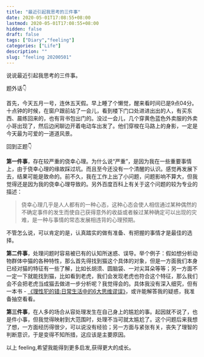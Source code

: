 ```yaml
---
title: "最近引起我思考的三件事"
date: 2020-05-01T17:08:55+08:00
lastmod: 2020-05-01T17:08:55+08:00
hidden: false
draft: false
tags: ["Diary","feeling"]
categories: ["Life"]
description: ""
slug: "feeling 20200501"
---
```


<!--more-->

说说最近引起我思考的三件事。

题外话:point_down:

首先，今天五月一号，连休五天假。早上睡了个懒觉，醒来看时间已是9点04分。十点钟的时候，在窗户跟前站了一会儿，看到楼下门口处进进出出的人，有买东西、晨练回来的，也有背书包出门的。没过一会儿，几个穿黄色蓝色外卖服的外卖小哥出现了，然后边闲聊边开着电动车出发了。他们穿梭在马路上的身影，一定是今天最为可爱的一道道风景。

回到正题:point_down:

**第一件事**，存在较严重的侥幸心理。为什么说“严重”，是因为我在一些重要事情上，由于侥幸心理的缘故踩过坑。而且至今还没有一个清醒的认识。感觉再发展下去，结果可能是致命的。前不久，我在工作上出了小问题，问题影响不算大，但我觉得还是因为我的侥幸心理导致的。另外百度百科上有关于这个问题的较为专业的描述：

> 侥幸心理几乎是人人都有的一种心态，这种心态会使人相信通过某种偶然的不确定事件的发生而使自己获得意外的收益或者躲过某种确定可以出现的灾难，是一种与事情的常态发展相违背的心理预期。

不管怎么说，可以肯定的是，认真踏实的做有准备、有把握的事情才是最佳的选择。

**第二件事**，处理问题时容易被已有的认知所迷惑、误导。举个例子：假如想分析动物群体中猫的各种特性，那么首先得找到猫这个具体的对象，但是一方面我们本身已经对猫的特征有一些了解，比如长胡须、圆脑袋、一对尖耳朵等等；另一方面不一定一下就能找到猫，比如看到老虎，我们会发现老虎也符合这个特征，那么我们会不会把老虎当成猫去做进一步分析呢？我觉得会的。具体我没有深入细究，但有一本书 - [《理性犯的错:日常生活中的6大思维谬误》](https://book.douban.com/subject/25815734/)，或许能解答我的疑惑，我准备抽空看看。

**第三件事**，在人多的场合从容处理发生在自己身上的尴尬的事。起因就不说了，也是件小事，但我觉得映射到大范围时，处理不当可就太尴尬了。这个问题后来我想了想，一方面经历得很少，可以说没有经验；另一方面与紧张有关，丧失了理智的判断意识，于是变得不知所措，这应该是主要原因。

以上 feeling,希望我能得到更多启发,获得更大的成长。







